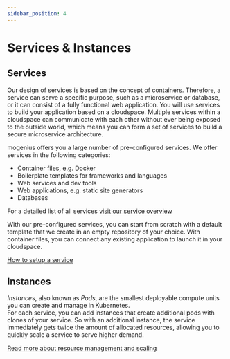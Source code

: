 ```yaml
---
sidebar_position: 4
---
```


# Services & Instances

## Services
Our design of services is based on the concept of containers. Therefore, a service can serve a specific purpose, such as a microservice or database, or it can consist of a fully functional web application. You will use services to build your application based on a cloudspace. Multiple services within a cloudspace can communicate with each other without ever being exposed to the outside world, which means you can form a set of services to build a secure microservice architecture.

mogenius offers you a large number of pre-configured services. We offer services in the following categories:

 - Container files, e.g. Docker
 - Boilerplate templates for frameworks and languages
 - Web services and dev tools
 - Web applications, e.g. static site generators
 - Databases

For a detailed list of all services [visit our service overview](./../services/service-overview.md)

With our pre-configured services, you can start from scratch with a default template that we create in an empty repository of your choice. With container files, you can connect any existing application to launch it in your cloudspace.

[How to setup a service](./../mogenius-platform/services.md)

## Instances
*Instances*, also known as *Pods*, are the smallest deployable compute units you can create and manage in Kubernetes.  
For each service, you can add instances that create additional pods with clones of your service. So with an additional instance, the service immediately gets twice the amount of allocated resources, allowing you to quickly scale a service to serve higher demand. 

[Read more about resource management and scaling](./../cloud-management/resource-management.md)